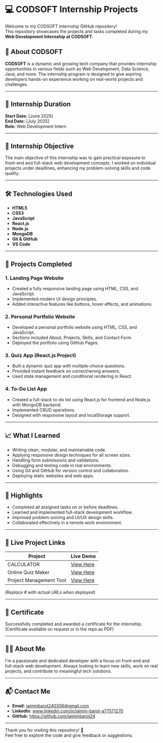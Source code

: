 # 💻 CODSOFT Internship Projects

Welcome to my CODSOFT Internship GitHub repository!  
This repository showcases the projects and tasks completed during my **Web Development Internship at CODSOFT**.

## 🏢 About CODSOFT

**CODSOFT** is a dynamic and growing tech company that provides internship opportunities in various fields such as Web Development, Data Science, Java, and more. The internship program is designed to give aspiring developers hands-on experience working on real-world projects and challenges.

---

## 📅 Internship Duration

**Start Date:** [June 2025]  
**End Date:** [July 2025]  
**Role:** Web Development Intern

---

## 🎯 Internship Objective

The main objective of this internship was to gain practical exposure to front-end and full-stack web development concepts. I worked on individual projects under deadlines, enhancing my problem-solving skills and code quality.

---

## 🛠️ Technologies Used

- **HTML5**
- **CSS3**
- **JavaScript**
- **React.js**
- **Node.js**
- **MongoDB**
- **Git & GitHub**
- **VS Code**

---

## 📂 Projects Completed

### 1. **Landing Page Website**
- Created a fully responsive landing page using HTML, CSS, and JavaScript.
- Implemented modern UI design principles.
- Added interactive features like buttons, hover effects, and animations.

### 2. **Personal Portfolio Website**
- Developed a personal portfolio website using HTML, CSS, and JavaScript.
- Sections included About, Projects, Skills, and Contact Form.
- Deployed the portfolio using GitHub Pages.

### 3. **Quiz App (React.js Project)**
- Built a dynamic quiz app with multiple-choice questions.
- Provided instant feedback on correct/wrong answers.
- Used state management and conditional rendering in React.

### 4. **To-Do List App**
- Created a full-stack to-do list using React.js for frontend and Node.js with MongoDB backend.
- Implemented CRUD operations.
- Designed with responsive layout and localStorage support.

---

## 📈 What I Learned

- Writing clean, modular, and maintainable code.
- Applying responsive design techniques for all screen sizes.
- Handling form submissions and validations.
- Debugging and testing code in real environments.
- Using Git and GitHub for version control and collaboration.
- Deploying static websites and web apps.

---

## 🌟 Highlights

- Completed all assigned tasks on or before deadlines.
- Learned and implemented full-stack development workflow.
- Improved problem-solving and UI/UX design skills.
- Collaborated effectively in a remote work environment.

---

## 🔗 Live Project Links

| Project                            | Live Demo                                                                     |
|------------------------------------|-------------------------------------------------------------------------------|
| CALCULATOR                         | [View Here](https://calculater-opal.vercel.app/)                              |
| Online Quiz Maker                  | [View Here](https://online-quiz-maker-lilac.vercel.app/)                      |
| Project Management Tool            | [View Here](#)                                                                |


*(Replace # with actual URLs when deployed)*

---

## 📜 Certificate

Successfully completed and awarded a certificate for the internship.  
(Certificate available on request or in the repo as PDF)

---

## 🙋‍♂️ About Me

I'm a passionate and dedicated developer with a focus on front-end and full-stack web development. Always looking to learn new skills, work on real projects, and contribute to meaningful tech solutions.

---

## 📬 Contact Me

- **Email:** jaiminbarot240306@gmail.com 
- **LinkedIn:** www.linkedin.com/in/jaimin-barot-a77571270  
- **GitHub:** https://github.com/jaiminbarot24

---

Thank you for visiting this repository! 🌟  
Feel free to explore the code and give feedback or suggestions.

